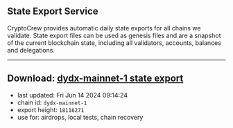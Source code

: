 ## State Export Service
CryptoCrew provides automatic daily state exports for all chains we validate. State export files can be used as genesis files and are a snapshot of the current blockchain state, including all validators, accounts, balances and delegations.

---
**Download: [dydx-mainnet-1 state export](https://dl-tyo.ccvalidators.com/SERVICE/dydx/dydx-mainnet-1_export_18116271.json)**
---

- last updated: Fri Jun 14 2024 09:14:24
- chain id: `dydx-mainnet-1`
- export height: `18116271`
- use for: airdrops, local tests, chain recovery
